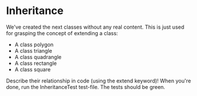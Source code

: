 # Inheritance

We've created the next classes without any real content. 
This is just used for grasping the concept of extending a class:
- A class polygon
- A class triangle
- A class quadrangle
- A class rectangle
- A class square

Describe their relationship in code (using the extend keyword)!
When you're done, run the InheritanceTest test-file.
The tests should be green.